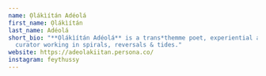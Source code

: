 ```yaml
---
name: Ọlákìítán Adéolá
first_name: Ọlákìítán
last_name: Adéolá
short_bio: "**Ọlákìítán Adéolá** is a trans*themme poet, experiential artist and
  curator working in spirals, reversals & tides."
website: https://adeolakiitan.persona.co/
instagram: feythussy
---
```


